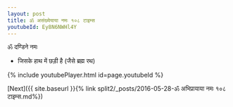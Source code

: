 ```yaml
---
layout: post
title: ॐ असंख्येयाया नमः १०८ टाइम्स
youtubeId: Ey8N6NWHl4Y
---
```

 
 
 ॐ दण्डिने नमः  
 
 -  जिसके हाथ में छड़ी है (जैसे ब्रह्म रथ) 
 
  
 
  
 
 
 
 
 
 


{% include youtubePlayer.html id=page.youtubeId %}
 
[Next]({{ site.baseurl }}{% link  split2/_posts/2016-05-28-ॐ अभिप्रायाया नमः १०८ टाइम्स.md%})
 
